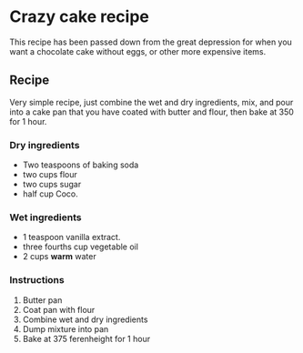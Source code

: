# Crazy cake recipe  
This recipe has been passed down from the great depression for when you want a chocolate cake without eggs, or other more expensive items.  
  
## Recipe  
Very simple recipe, just combine the wet and dry ingredients, mix, and pour into a cake pan that you have coated with butter and flour, then bake at 350 for 1 hour.  
  
### Dry ingredients  
- Two teaspoons of baking soda  
- two cups flour  
- two cups sugar  
- half cup Coco.  
  
### Wet ingredients  
- 1 teaspoon vanilla extract.  
- three fourths cup vegetable oil  
- 2 cups **warm** water  
  
### Instructions  
1. Butter pan  
2. Coat pan with flour  
3. Combine wet and dry ingredients
4. Dump mixture into pan  
5. Bake at 375 ferenheight for 1 hour